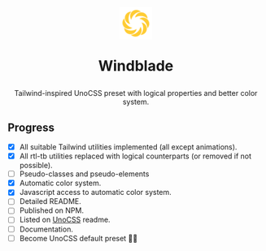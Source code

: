 <h1 align="center">
  <a href="https://starlederer.github.io/windblade" target="_blank">
    <img alt="Windblade" src="https://raw.githubusercontent.com/starlederer/windblade/HEAD/brand/logo.svg" width="64" height="64" style="max-width: 100%;">
  </a>

  Windblade
</h1>

<p align="center">
  Tailwind-inspired UnoCSS preset with logical properties and better color system.
</p>

## Progress

- [x] All suitable Tailwind utilities implemented (all except animations).
- [x] All rtl-tb utilities replaced with logical counterparts (or removed if not possible).
- [ ] Pseudo-classes and pseudo-elements
- [x] Automatic color system.
- [x] Javascript access to automatic color system.
- [ ] Detailed README.
- [ ] Published on NPM.
- [ ] Listed on [UnoCSS](https://github.com/unocss/unocss) readme.
- [ ] Documentation.
- [ ] Become UnoCSS default preset 🤷🫣
